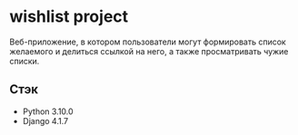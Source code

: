 # wishlist project  
Веб-приложение, в котором пользователи могут формировать список желаемого и делиться ссылкой на него, а также просматривать чужие списки.  
  
## Стэк  
- Python 3.10.0
- Django 4.1.7
